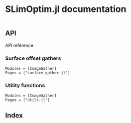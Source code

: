 # SLimOptim.jl documentation

```@contents
```


## API

API reference

### Surface offset gathers

```@autodocs
Modules = [ImageGather]
Pages = ["surface_gather.jl"]
```

### Utility functions

```@autodocs
Modules = [ImageGather]
Pages = ["utils.jl"]
```

## Index

```@index
```

